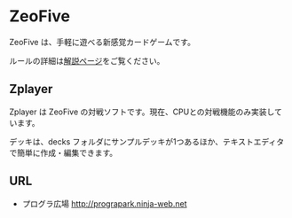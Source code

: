 # ZeoFive 
ZeoFive は、手軽に遊べる新感覚カードゲームです。

ルールの詳細は[解説ページ](docs/index.html)をご覧ください。

## Zplayer
Zplayer は ZeoFive の対戦ソフトです。現在、CPUとの対戦機能のみ実装しています。

デッキは、decks フォルダにサンプルデッキが1つあるほか、テキストエディタで簡単に作成・編集できます。

## URL
* プログラ広場 <http://prograpark.ninja-web.net>
